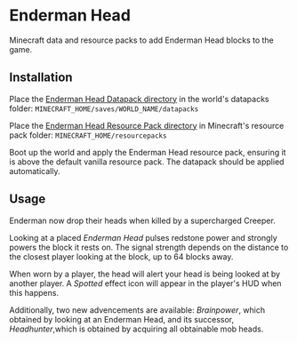 # Enderman Head
Minecraft data and resource packs to add Enderman Head blocks to the game.

## Installation
Place the [Enderman Head Datapack directory](/Enderman%20Head%20Datapack/) in the world's datapacks folder:
```MINECRAFT_HOME/saves/WORLD_NAME/datapacks```


Place the [Enderman Head Resource Pack directory](/Enderman%20Head%20Resource%20Pack/) in Minecraft's resource pack folder:
```MINECRAFT_HOME/resourcepacks```

Boot up the world and apply the Enderman Head resource pack, ensuring it is above the default vanilla resource pack.
The datapack should be applied automatically.

## Usage
Enderman now drop their heads when killed by a supercharged Creeper.

Looking at a placed *Enderman Head* pulses redstone power and strongly powers the 
block it rests on.
The signal strength depends on the distance to the closest player looking at the block, up to 64 blocks away.

When worn by a player, the head will alert your head is being looked at by another player.
A *Spotted* effect icon will appear in the player's HUD when this happens.

Additionally, two new advencements are available: *Brainpower*, which obtained by looking at an Enderman Head, and its successor, *Headhunter*,which is obtained by acquiring all obtainable mob heads.